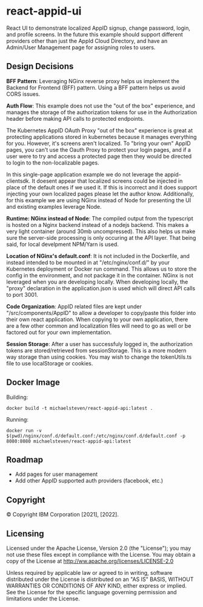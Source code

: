 # react-appid-ui
React UI to demonstrate localized AppID signup, change password, login, and profile screens.  In the future this example should support different providers other than just the AppId Cloud Directory, and have an Admin/User Management page for assigning roles to users.

## Design Decisions

**BFF Pattern**: Leveraging NGinx reverse proxy helps us implement the Backend for Frontend (BFF) pattern. Using a BFF pattern helps us avoid CORS issues.

**Auth Flow**: This example does not use the "out of the box" experience, and manages the storage of the authorization tokens for use in the Authorization header before making API calls to protected endpoints. 

The Kubernetes AppID OAuth Proxy "out of the box" experience is great at protecting applications stored in kubernetes because it manages everything for you. However, it's screens aren't localized.  To "bring your own" AppID pages, you can't use the Oauth Proxy to protect your login pages, and if a user were to try and access a protected page then they would be directed to login to the non-localizable pages. 

In this single-page application example we do not leverage the appid-clientsdk. It doesent appear that localized screens could be injected in place of the default ones if we used it.  If this is incorrect and it does support injecting your own localized pages please let the author know.   Additionally, for this example we are using NGinx instead of Node for presenting the UI and existing examples leverage Node.

**Runtime: NGinx instead of Node**: The compiled output from the typescript is hosted on a Nginx backend instead of a nodejs backend.  This makes a very light container (around 30mb uncompressed).  This also helps us make sure the server-side processing is only occuring at the API layer. That being said, for local develpment NPM/Yarn is used.

**Location of NGinx's default.conf**: It is not included in the Dockerfile, and instead intended to be mounted in at "/etc/nginx/conf.d/" by your Kubernetes deployment or Docker run command.  This allows us to store the config in the environment, and not package it in the container. NGinx is not leveraged when you are developing locally. When developing locally, the "proxy" declaration in the application.json is used which will direct API calls to port 3001.

**Code Organization**: AppID related files are kept under "/src/components/AppID" to allow a developer to copy/paste this folder into their own react application.  When copying to your own application, there are a few other common and localization files will need to go as well or be factored out for your own implementation.

**Session Storage**: After a user has successfuly logged in, the authorization tokens are stored/retrieved from sessionStorage. This is a more modern way storage than using cookies.  You may wish to change the tokenUtils.ts file to use localStorage or cookies.

## Docker Image
Building:
```
docker build -t michaelsteven/react-appid-api:latest .
```

Running:
```
docker run -v $(pwd)/nginx/conf.d/default.conf:/etc/nginx/conf.d/default.conf -p 8080:8080 michaelsteven/react-appid-api:latest
```

## Roadmap
- Add pages for user management
- Add other AppID supported auth providers (facebook, etc.)

## Copyright
© Copyright IBM Corporation \[2021\], \[2022\].

## Licensing
Licensed under the Apache License, Version 2.0 (the "License"); you may not use these files except in compliance with the License. You may obtain a copy of the License at http://ww.apache.org/licenses/LICENSE-2.0

Unless required by applicable law or agreed to in writing, software distributed under the License is distributed on an "AS IS" BASIS, WITHOUT WARRANTIES OR CONDITIONS OF ANY KIND, either express or implied. See the License for the specific language governing permission and limitations under the License.








